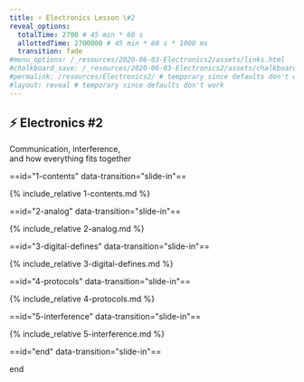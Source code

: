 ```yaml
---
title: ⚡ Electronics Lesson \#2
reveal_options:
  totalTime: 2700 # 45 min * 60 s
  allottedTime: 2700000 # 45 min * 60 s * 1000 ms
  transition: fade
#menu_options: /_resources/2020-06-03-Electronics2/assets/links.html
#chalkboard_save: /_resources/2020-06-03-Electronics2/assets/chalkboard.json
#permalink: /resources/Electronics2/ # temporary since defaults don't work
#layout: reveal # temporary since defaults don't work
---
```


## ⚡ Electronics #2

Communication, interference,  
and how everything fits together

==id="1-contents" data-transition="slide-in"==

{% include_relative 1-contents.md %}

==id="2-analog" data-transition="slide-in"==

{% include_relative 2-analog.md %}

==id="3-digital-defines" data-transition="slide-in"==

{% include_relative 3-digital-defines.md %}

==id="4-protocols" data-transition="slide-in"==

{% include_relative 4-protocols.md %}

==id="5-interference" data-transition="slide-in"==

{% include_relative 5-interference.md %}

==id="end" data-transition="slide-in"==

end
